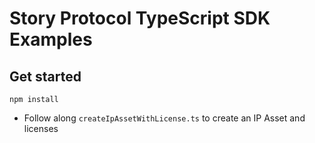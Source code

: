 # Story Protocol TypeScript SDK Examples

## Get started

```
npm install 
```

- Follow along `createIpAssetWithLicense.ts` to create an IP Asset and licenses
